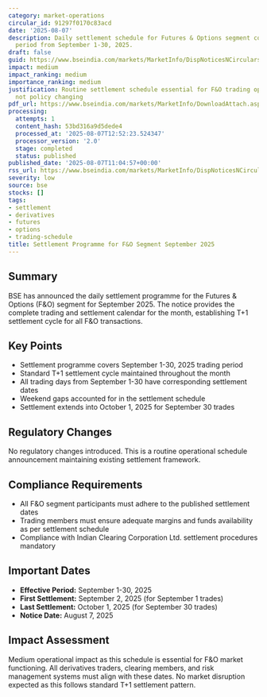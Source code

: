 ```yaml
---
category: market-operations
circular_id: 91297f0170c83acd
date: '2025-08-07'
description: Daily settlement schedule for Futures & Options segment covering trading
  period from September 1-30, 2025.
draft: false
guid: https://www.bseindia.com/markets/MarketInfo/DispNoticesNCirculars.aspx?Noticeid={B0ECFAB7-29D3-4C92-AA70-8F62D9A0ADAA}&noticeno=20250807-19&dt=08/07/2025&icount=19&totcount=37&flag=0
impact: medium
impact_ranking: medium
importance_ranking: medium
justification: Routine settlement schedule essential for F&O trading operations but
  not policy changing
pdf_url: https://www.bseindia.com/markets/MarketInfo/DownloadAttach.aspx?id=20250807-19&attachedId=
processing:
  attempts: 1
  content_hash: 53bd316a9d5dede4
  processed_at: '2025-08-07T12:52:23.524347'
  processor_version: '2.0'
  stage: completed
  status: published
published_date: '2025-08-07T11:04:57+00:00'
rss_url: https://www.bseindia.com/markets/MarketInfo/DispNoticesNCirculars.aspx?Noticeid={B0ECFAB7-29D3-4C92-AA70-8F62D9A0ADAA}&noticeno=20250807-19&dt=08/07/2025&icount=19&totcount=37&flag=0
severity: low
source: bse
stocks: []
tags:
- settlement
- derivatives
- futures
- options
- trading-schedule
title: Settlement Programme for F&O Segment September 2025
---
```


## Summary

BSE has announced the daily settlement programme for the Futures & Options (F&O) segment for September 2025. The notice provides the complete trading and settlement calendar for the month, establishing T+1 settlement cycle for all F&O transactions.

## Key Points

- Settlement programme covers September 1-30, 2025 trading period
- Standard T+1 settlement cycle maintained throughout the month
- All trading days from September 1-30 have corresponding settlement dates
- Weekend gaps accounted for in the settlement schedule
- Settlement extends into October 1, 2025 for September 30 trades

## Regulatory Changes

No regulatory changes introduced. This is a routine operational schedule announcement maintaining existing settlement framework.

## Compliance Requirements

- All F&O segment participants must adhere to the published settlement dates
- Trading members must ensure adequate margins and funds availability as per settlement schedule
- Compliance with Indian Clearing Corporation Ltd. settlement procedures mandatory

## Important Dates

- **Effective Period:** September 1-30, 2025
- **First Settlement:** September 2, 2025 (for September 1 trades)
- **Last Settlement:** October 1, 2025 (for September 30 trades)
- **Notice Date:** August 7, 2025

## Impact Assessment

Medium operational impact as this schedule is essential for F&O market functioning. All derivatives traders, clearing members, and risk management systems must align with these dates. No market disruption expected as this follows standard T+1 settlement pattern.